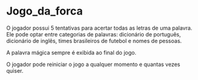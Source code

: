 # Jogo_da_forca

O jogador possui 5 tentativas para acertar todas as letras de uma palavra. Ele pode optar entre categorias de palavras:
dicionário de português, dicionário de inglês, times brasileiros de futebol e nomes de pessoas.

A palavra mágica sempre é exibida ao final do jogo.

O jogador pode reiniciar o jogo a qualquer momento e quantas vezes quiser.
